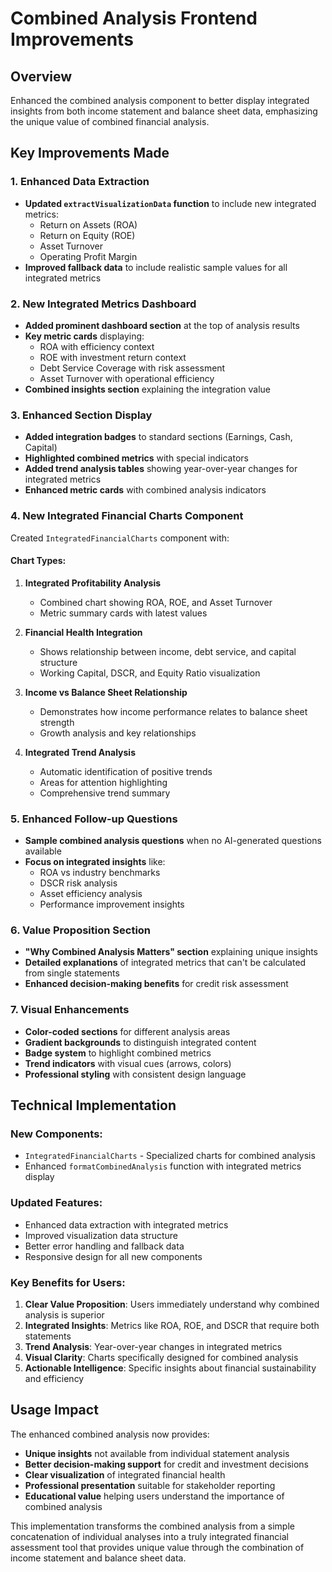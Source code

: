# Combined Analysis Frontend Improvements

## Overview
Enhanced the combined analysis component to better display integrated insights from both income statement and balance sheet data, emphasizing the unique value of combined financial analysis.

## Key Improvements Made

### 1. Enhanced Data Extraction
- **Updated `extractVisualizationData` function** to include new integrated metrics:
  - Return on Assets (ROA)
  - Return on Equity (ROE)
  - Asset Turnover
  - Operating Profit Margin
- **Improved fallback data** to include realistic sample values for all integrated metrics

### 2. New Integrated Metrics Dashboard
- **Added prominent dashboard section** at the top of analysis results
- **Key metric cards** displaying:
  - ROA with efficiency context
  - ROE with investment return context
  - Debt Service Coverage with risk assessment
  - Asset Turnover with operational efficiency
- **Combined insights section** explaining the integration value

### 3. Enhanced Section Display
- **Added integration badges** to standard sections (Earnings, Cash, Capital)
- **Highlighted combined metrics** with special indicators
- **Added trend analysis tables** showing year-over-year changes for integrated metrics
- **Enhanced metric cards** with combined analysis indicators

### 4. New Integrated Financial Charts Component
Created `IntegratedFinancialCharts` component with:

#### Chart Types:
1. **Integrated Profitability Analysis**
   - Combined chart showing ROA, ROE, and Asset Turnover
   - Metric summary cards with latest values
   
2. **Financial Health Integration**
   - Shows relationship between income, debt service, and capital structure
   - Working Capital, DSCR, and Equity Ratio visualization
   
3. **Income vs Balance Sheet Relationship**
   - Demonstrates how income performance relates to balance sheet strength
   - Growth analysis and key relationships

4. **Integrated Trend Analysis**
   - Automatic identification of positive trends
   - Areas for attention highlighting
   - Comprehensive trend summary

### 5. Enhanced Follow-up Questions
- **Sample combined analysis questions** when no AI-generated questions available
- **Focus on integrated insights** like:
  - ROA vs industry benchmarks
  - DSCR risk analysis
  - Asset efficiency analysis
  - Performance improvement insights

### 6. Value Proposition Section
- **"Why Combined Analysis Matters" section** explaining unique insights
- **Detailed explanations** of integrated metrics that can't be calculated from single statements
- **Enhanced decision-making benefits** for credit risk assessment

### 7. Visual Enhancements
- **Color-coded sections** for different analysis areas
- **Gradient backgrounds** to distinguish integrated content
- **Badge system** to highlight combined metrics
- **Trend indicators** with visual cues (arrows, colors)
- **Professional styling** with consistent design language

## Technical Implementation

### New Components:
- `IntegratedFinancialCharts` - Specialized charts for combined analysis
- Enhanced `formatCombinedAnalysis` function with integrated metrics display

### Updated Features:
- Enhanced data extraction with integrated metrics
- Improved visualization data structure
- Better error handling and fallback data
- Responsive design for all new components

### Key Benefits for Users:

1. **Clear Value Proposition**: Users immediately understand why combined analysis is superior
2. **Integrated Insights**: Metrics like ROA, ROE, and DSCR that require both statements
3. **Trend Analysis**: Year-over-year changes in integrated metrics
4. **Visual Clarity**: Charts specifically designed for combined analysis
5. **Actionable Intelligence**: Specific insights about financial sustainability and efficiency

## Usage Impact

The enhanced combined analysis now provides:
- **Unique insights** not available from individual statement analysis
- **Better decision-making support** for credit and investment decisions
- **Clear visualization** of integrated financial health
- **Professional presentation** suitable for stakeholder reporting
- **Educational value** helping users understand the importance of combined analysis

This implementation transforms the combined analysis from a simple concatenation of individual analyses into a truly integrated financial assessment tool that provides unique value through the combination of income statement and balance sheet data.
